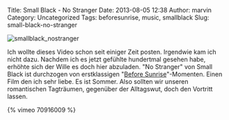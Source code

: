 Title: Small Black - No Stranger
Date: 2013-08-05 12:38
Author: marvin
Category: Uncategorized
Tags: beforesunrise, music, smallblack
Slug: small-black-no-stranger

![smallblack_nostranger]({static}/images/smallblack_nostranger.jpg)

Ich wollte dieses Video schon seit einiger Zeit posten. Irgendwie kam
ich nicht dazu. Nachdem ich es jetzt gefühlte hundertmal gesehen habe,
erhöhte sich der Wille es doch hier abzuladen. "No Stranger" von Small
Black ist durchzogen von erstklassigen "[Before
Sunrise](https://de.wikipedia.org/wiki/Before_Sunrise)"-Momenten. Einen
Film den ich sehr liebe. Es ist Sommer. Also sollten wir unseren
romantischen Tagträumen, gegenüber der Alltagswut, doch den Vortritt
lassen.

{% vimeo 70916009 %}

